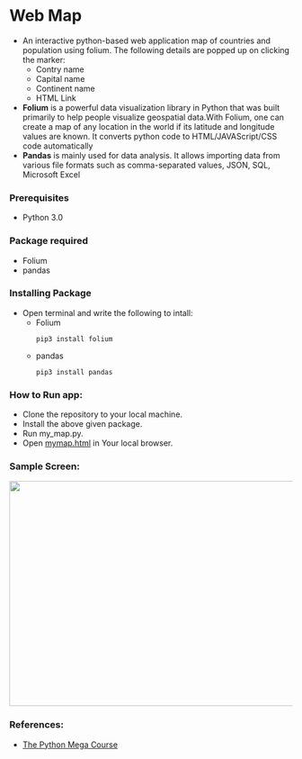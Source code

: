 # Web Map 
* An interactive python-based web application map of countries and population using folium. The following details are popped up on clicking the marker:
  * Contry name
  * Capital name
  * Continent name
  * HTML Link 
* **Folium** is a powerful data visualization library in Python that was built primarily to help people visualize geospatial data.With Folium, one can create a map of any location in the world if its latitude and longitude values are known. It converts python code to HTML/JAVAScript/CSS code automatically
* **Pandas** is mainly used for data analysis. It allows importing data from various file formats such as comma-separated values, JSON, SQL, Microsoft Excel
### Prerequisites
* Python 3.0

### Package required
* Folium
* pandas

### Installing Package
* Open terminal and write the following to intall:
  * Folium 
    ```
    pip3 install folium
    ```   
  * pandas
    ```
    pip3 install pandas
    ```   
### How to Run app:
* Clone the repository to your local machine.
* Install the above given package.
* Run my_map.py.
* Open [mymap.html]() in Your local browser.

### Sample Screen:
<p align="center">
  <img width="600" height="400" src="https://github.com/Subathra19/py_webmap/upload/main/images/sample_screen.PNG">
</p>

### References:
* [The Python Mega Course](https://www.udemy.com/course/the-python-mega-course)
